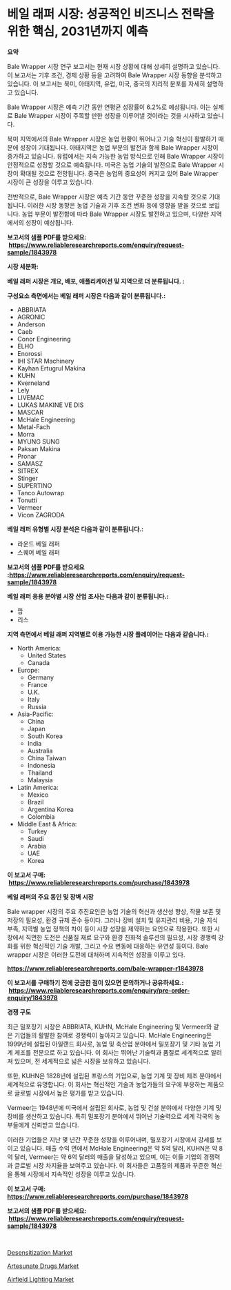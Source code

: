 <p><h1>베일 래퍼 시장: 성공적인 비즈니스 전략을 위한 핵심, 2031년까지 예측</h1></p><p><strong>요약</strong></p>
<p><p>Bale Wrapper 시장 연구 보고서는 현재 시장 상황에 대해 상세히 설명하고 있습니다. 이 보고서는 기후 조건, 경제 상황 등을 고려하여 Bale Wrapper 시장 동향을 분석하고 있습니다. 이 보고서는 북미, 아태지역, 유럽, 미국, 중국의 지리적 분포를 자세히 설명하고 있습니다. </p><p>Bale Wrapper 시장은 예측 기간 동안 연평균 성장률이 6.2%로 예상됩니다. 이는 실제로 Bale Wrapper 시장이 주목할 만한 성장을 이루어낼 것이라는 것을 시사하고 있습니다.</p><p>북미 지역에서의 Bale Wrapper 시장은 농업 현황이 뛰어나고 기술 혁신이 활발하기 때문에 성장이 기대됩니다. 아태지역은 농업 부문의 발전과 함께 Bale Wrapper 시장이 증가하고 있습니다. 유럽에서는 지속 가능한 농업 방식으로 인해 Bale Wrapper 시장이 안정적으로 성장할 것으로 예측됩니다. 미국은 농업 기술의 발전으로 Bale Wrapper 시장이 확대될 것으로 전망됩니다. 중국은 농업의 중요성이 커지고 있어 Bale Wrapper 시장이 큰 성장을 이루고 있습니다.</p><p>전반적으로, Bale Wrapper 시장은 예측 기간 동안 꾸준한 성장을 지속할 것으로 기대됩니다. 이러한 시장 동향은 농업 기술과 기후 조건 변화 등에 영향을 받을 것으로 보입니다. 농업 부문이 발전함에 따라 Bale Wrapper 시장도 발전하고 있으며, 다양한 지역에서의 성장이 예상됩니다.</p></p>
<p><strong>보고서의 샘플 PDF를 받으세요: &nbsp;<a href="https://www.reliableresearchreports.com/enquiry/request-sample/1843978">https://www.reliableresearchreports.com/enquiry/request-sample/1843978</a></strong></p>
<p><strong>시장 세분화:</strong></p>
<p><strong> 베일 래퍼 시장은 개요, 배포, 애플리케이션 및 지역으로 더 분류됩니다. :</strong></p>
<p><strong>구성요소 측면에서는 베일 래퍼 시장은 다음과 같이 분류됩니다.:</strong></p>
<p><ul><li>ABBRIATA</li><li>AGRONIC</li><li>Anderson</li><li>Caeb</li><li>Conor Engineering</li><li>ELHO</li><li>Enorossi</li><li>IHI STAR Machinery</li><li>Kayhan Ertugrul Makina</li><li>KUHN</li><li>Kverneland</li><li>Lely</li><li>LIVEMAC</li><li>LUKAS MAKINE VE DIS</li><li>MASCAR</li><li>McHale Engineering</li><li>Metal-Fach</li><li>Morra</li><li>MYUNG SUNG</li><li>Paksan Makina</li><li>Pronar</li><li>SAMASZ</li><li>SITREX</li><li>Stinger</li><li>SUPERTINO</li><li>Tanco Autowrap</li><li>Tonutti</li><li>Vermeer</li><li>Vicon
    ZAGRODA</li></ul></p>
<p><strong> 베일 래퍼 유형별 시장 분석은 다음과 같이 분류됩니다.:</strong></p>
<p><ul><li>라운드 베일 래퍼</li><li>스퀘어 베일 래퍼</li></ul></p>
<p><strong>보고서의 샘플 PDF를 받으세요 :<a href="https://www.reliableresearchreports.com/enquiry/request-sample/1843978">https://www.reliableresearchreports.com/enquiry/request-sample/1843978</a></strong></p>
<p><strong> 베일 래퍼 응용 분야별 시장 산업 조사는 다음과 같이 분류됩니다.:</strong></p>
<p><ul><li>팜</li><li>리스</li></ul></p>
<p><strong>지역 측면에서 베일 래퍼 지역별로 이용 가능한 시장 플레이어는 다음과 같습니다.:</strong></p>
<p><ul>
    <li>
        North America:
        <ul>
            <li>United States</li>
            <li>Canada</li>
        </ul>
    </li>
    <li>
        Europe:
        <ul>
            <li>Germany</li>
            <li>France</li>
            <li>U.K.</li>
            <li>Italy</li>
            <li>Russia</li>
        </ul>
    </li>
    <li>
        Asia-Pacific:
        <ul>
            <li>China</li>
            <li>Japan</li>
            <li>South Korea</li>
            <li>India</li>
            <li>Australia</li>
            <li>China Taiwan</li>
            <li>Indonesia</li>
            <li>Thailand</li>
            <li>Malaysia</li>
        </ul>
    </li>
    <li>
        Latin America:
        <ul>
            <li>Mexico</li>
            <li>Brazil</li>
            <li>Argentina Korea</li>
            <li>Colombia</li>
        </ul>
    </li>
    <li>
        Middle East & Africa:
        <ul>
            <li>Turkey</li>
            <li>Saudi</li>
            <li>Arabia</li>
            <li>UAE</li>
            <li>Korea</li>
        </ul>
    </li>
    </ul></p>
<p><strong>이 보고서 구매: &nbsp;<a href="https://www.reliableresearchreports.com/purchase/1843978">https://www.reliableresearchreports.com/purchase/1843978</a></strong></p>
<p><strong>베일 래퍼의 주요 동인 및 장벽 시장</strong></p>
<p><p>Bale wrapper 시장의 주요 추진요인은 농업 기술의 혁신과 생산성 향상, 작물 보존 및 저장의 필요성, 환경 규제 준수 등이다. 그러나 장비 설치 및 유지관리 비용, 기술 지식 부족, 지역별 농업 정책의 차이 등이 시장 성장을 제약하는 요인으로 작용한다. 또한 시장에서 직면한 도전은 신품질 재료 요구와 환경 친화적 솔루션의 필요성, 시장 경쟁력 강화를 위한 혁신적인 기술 개발, 그리고 수요 변동에 대응하는 유연성 등이다. Bale wrapper 시장은 이러한 도전에 대처하며 지속적인 성장을 이루고 있다.</p></p>
<p><strong><a href="https://www.reliableresearchreports.com/bale-wrapper-r1843978">https://www.reliableresearchreports.com/bale-wrapper-r1843978</a></strong></p>
<p><strong>이 보고서를 구매하기 전에 궁금한 점이 있으면 문의하거나 공유하세요.: &nbsp;<a href="https://www.reliableresearchreports.com/enquiry/pre-order-enquiry/1843978">https://www.reliableresearchreports.com/enquiry/pre-order-enquiry/1843978</a></strong></p>
<p><strong>경쟁 구도</strong></p>
<p><p>최근 밀포장기 시장은 ABBRIATA, KUHN, McHale Engineering 및 Vermeer와 같은 기업들의 활발한 참여로 경쟁력이 높아지고 있습니다. McHale Engineering은 1999년에 설립된 아일랜드 회사로, 농업 및 축산업 분야에서 밀포장기 및 기타 농업 기계 제조를 전문으로 하고 있습니다. 이 회사는 뛰어난 기술력과 품질로 세계적으로 알려져 있으며, 전 세계적으로 넓은 시장을 보유하고 있습니다.</p><p>또한, KUHN은 1828년에 설립된 프랑스의 기업으로, 농업 기계 및 장비 제조 분야에서 세계적으로 유명합니다. 이 회사는 혁신적인 기술과 농업가들의 요구에 부응하는 제품으로 글로벌 시장에서 높은 평가를 받고 있습니다.</p><p>Vermeer는 1948년에 미국에서 설립된 회사로, 농업 및 건설 분야에서 다양한 기계 및 장비를 생산하고 있습니다. 특히 밀포장기 분야에서 뛰어난 기술력으로 세계 각국의 농부들에게 신뢰받고 있습니다.</p><p>이러한 기업들은 지난 몇 년간 꾸준한 성장을 이루어내며, 밀포장기 시장에서 강세를 보이고 있습니다. 매출 수익 면에서 McHale Engineering은 약 5억 달러, KUHN은 약 8억 달러, Vermeer는 약 6억 달러의 매출을 달성하고 있으며, 이는 이들 기업의 경쟁력과 글로벌 시장 차지율을 보여주고 있습니다. 이 회사들은 고품질의 제품과 꾸준한 혁신을 통해 시장에서 지속적인 성장을 이루고 있습니다.</p></p>
<p><strong>이 보고서 구매: &nbsp; <a href="https://www.reliableresearchreports.com/purchase/1843978">https://www.reliableresearchreports.com/purchase/1843978</a></strong></p>
<p><strong>보고서의 샘플 PDF를 받으세요: &nbsp;<a href="https://www.reliableresearchreports.com/enquiry/request-sample/1843978">https://www.reliableresearchreports.com/enquiry/request-sample/1843978</a></strong><strong></strong></p>
<p>&nbsp;</p>
<p><p><a href="https://github.com/Hazelklievgspy6vdcsmu106w/Market-Research-Report-List-2/blob/main/desensitization-market.md">Desensitization Market</a></p><p><a href="https://github.com/lubmix/Market-Research-Report-List-2/blob/main/artesunate-drugs-market.md">Artesunate Drugs Market</a></p><p><a href="https://picayune-night-cbd.notion.site/Airfield-Lighting-Market-Comprehensive-Assessment-by-Type-Application-and-Geography-a14b59f6580b4301ace70fca45ce8fad">Airfield Lighting Market</a></p></p>